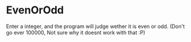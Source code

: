 # EvenOrOdd
Enter a integer, and the program will judge wether it is even or odd. (Don't go ever 100000, Not sure why it doesnt work with that :P)
